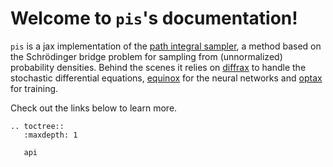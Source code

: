 # Welcome to `pis`'s documentation!

`pis` is a jax implementation of the [path integral sampler](https://arxiv.org/abs/2111.15141),
a method based on the Schrödinger bridge problem for sampling from (unnormalized)
probability densities. Behind the scenes it relies on [diffrax](https://github.com/patrick-kidger/diffrax)
to handle the stochastic differential equations, [equinox](https://github.com/patrick-kidger/equinox)
for the neural networks and [optax](https://github.com/deepmind/optax/) for training.

Check out the links below to learn more.

```{eval-rst}
.. toctree::
   :maxdepth: 1

   api
```

